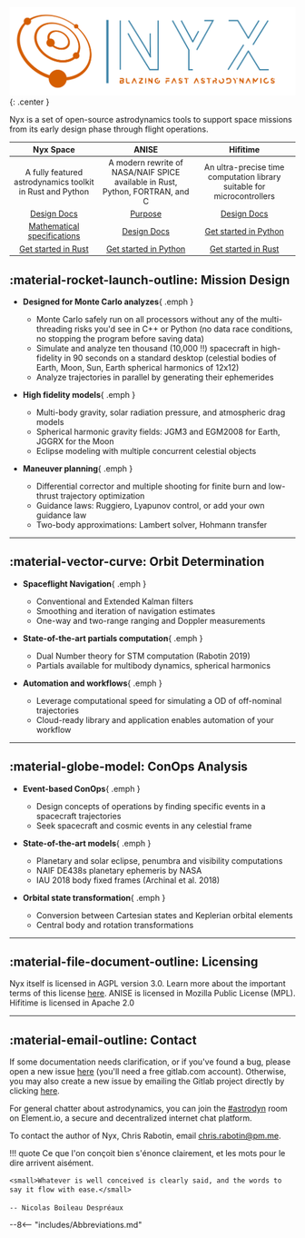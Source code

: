![Nyx logo](assets/logo.png){: .center }

<p class="pitch">Nyx is a set of open-source astrodynamics tools to support space missions from its early design phase through flight operations.</p>

<!-- <p class="pitch">Blazing fast high-fidelity astrodynamics for <b class="emph">Monte Carlo</b> analyzes of <b class="emph">constellations</b>, <b class="emph">interplanetary</b> missions, and deep space <b class="emph">orbit determination</b></p> -->

| Nyx Space | ANISE | Hifitime |
| :---: | :---: | :---: | 
| A fully featured astrodynamics toolkit in Rust and Python | A modern rewrite of NASA/NAIF SPICE available in Rust, Python, FORTRAN, and C | An ultra-precise time computation library suitable for microcontrollers |
| [Design Docs](#) | [Purpose](#) | [Design Docs](#) |
| [Mathematical specifications](#) | [Design Docs](#) | [Get started in Python](#) |
| [Get started in Rust](#) | [Get started in Python](#) | [Get started in Rust](#) |


## :material-rocket-launch-outline: Mission Design

+ **Designed for Monte Carlo analyzes**{ .emph }

    + Monte Carlo safely run on all processors without any of the multi-threading risks you'd see in C++ or Python (no data race conditions, no stopping the program before saving data)
    + Simulate and analyze ten thousand (10,000 !!) spacecraft in high-fidelity in 90 seconds on a standard desktop (celestial bodies of Earth, Moon, Sun, Earth spherical harmonics of 12x12)
    + Analyze trajectories in parallel by generating their ephemerides

+ **High fidelity models**{ .emph }
    
    + Multi-body gravity, solar radiation pressure, and atmospheric drag models
    + Spherical harmonic gravity fields: JGM3 and EGM2008 for Earth, JGGRX for the Moon
    + Eclipse modeling with multiple concurrent celestial objects
    
+ **Maneuver planning**{ .emph }

    + Differential corrector and multiple shooting for finite burn and low-thrust trajectory optimization
    + Guidance laws: Ruggiero, Lyapunov control, or add your own guidance law
    + Two-body approximations: Lambert solver, Hohmann transfer

<hr/>

## :material-vector-curve: Orbit Determination

+ **Spaceflight Navigation**{ .emph }

    + Conventional and Extended Kalman filters
    + Smoothing and iteration of navigation estimates
    + One-way and two-range ranging and Doppler measurements


+ **State-of-the-art partials computation**{ .emph }

    + Dual Number theory for STM computation (Rabotin 2019)
    + Partials available for multibody dynamics, spherical harmonics

+ **Automation and workflows**{ .emph }

    + Leverage computational speed for simulating a OD of off-nominal trajectories
    + Cloud-ready library and application enables automation of your workflow
    

<hr/>

## :material-globe-model: ConOps Analysis

+ **Event-based ConOps**{ .emph }

    + Design concepts of operations by finding specific events in a spacecraft trajectories
    + Seek spacecraft and cosmic events in any celestial frame
    

+ **State-of-the-art models**{ .emph }

    + Planetary and solar eclipse, penumbra and visibility computations
    + NAIF DE438s planetary ephemeris by NASA
    + IAU 2018 body fixed frames (Archinal et al. 2018)

+ **Orbital state transformation**{ .emph }

    + Conversion between Cartesian states and Keplerian orbital elements
    + Central body and rotation transformations


<hr/>

## :material-file-document-outline: Licensing

Nyx itself is licensed in AGPL version 3.0. Learn more about the important terms of this license [here](/license/). ANISE is licensed in Mozilla Public License (MPL). Hifitime is licensed in Apache 2.0

<hr/>

## :material-email-outline: Contact
If some documentation needs clarification, or if you've found a bug, please open a new issue [here](https://gitlab.com/nyx-space/nyx/-/issues/new) (you'll need a free gitlab.com account). Otherwise, you may also create a new issue by emailing the Gitlab project directly by clicking <a href="mailto:incoming+nyx-space-nyx-11893257-issue-@incoming.gitlab.com">here</a>.


For general chatter about astrodynamics, you can join the [#astrodyn](https://app.element.io/#/room/#astrodyn:matrix.org) room on Element.io, a secure and decentralized internet chat platform.

To contact the author of Nyx, Chris Rabotin, email chris.rabotin@pm.me.

!!! quote
    Ce que l'on conçoit bien s'énonce clairement, et les mots pour le dire arrivent aisément.

    <small>Whatever is well conceived is clearly said, and the words to say it flow with ease.</small>

    -- Nicolas Boileau Despréaux

--8<-- "includes/Abbreviations.md"